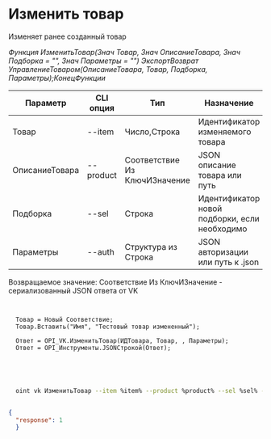 ﻿---
sidebar_position: 5
---

# Изменить товар
 Изменяет ранее созданный товар


*Функция ИзменитьТовар(Знач Товар, Знач ОписаниеТовара, Знач Подборка = "", Знач Параметры = "") ЭкспортВозврат УправлениеТоваром(ОписаниеТовара, Товар, Подборка, Параметры);КонецФункции*

  | Параметр | CLI опция | Тип | Назначение |
  |-|-|-|-|
  | Товар | --item | Число,Строка | Идентификатор изменяемого товара |
  | ОписаниеТовара | --product | Соответствие Из КлючИЗначение | JSON описание товара или путь |
  | Подборка | --sel | Строка | Идентификатор новой подборки, если необходимо |
  | Параметры | --auth | Структура из Строка | JSON авторизации или путь к .json |

  
  Возвращаемое значение:   Соответствие Из КлючИЗначение - сериализованный JSON ответа от VK

```bsl title="Пример кода"
	
  
  Товар = Новый Соответствие;
  Товар.Вставить("Имя", "Тестовый товар измененный");
  
  Ответ = OPI_VK.ИзменитьТовар(ИДТовара, Товар, , Параметры);
  Ответ = OPI_Инструменты.JSONСтрокой(Ответ);
  

	
```

```sh title="Пример команды CLI"
    
  oint vk ИзменитьТовар --item %item% --product %product% --sel %sel% --auth %auth%


```


```json title="Результат"

{
  "response": 1
  }

```
